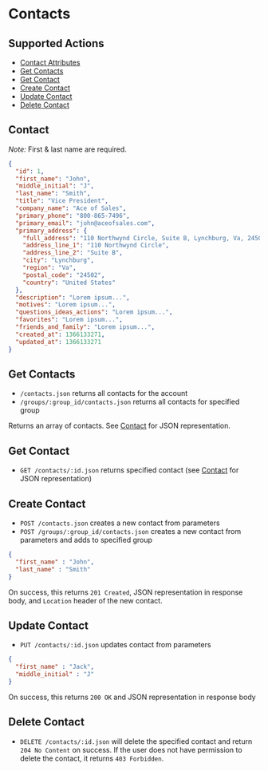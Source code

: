# Contacts

## Supported Actions

* [Contact Attributes](#contact)
* [Get Contacts](#get-contacts)
* [Get Contact](#get-contact)
* [Create Contact](#create-contact)
* [Update Contact](#update-contact)
* [Delete Contact](#delete-contact)

## Contact

*Note:* First & last name are required.

```json
{
  "id": 1,
  "first_name": "John",
  "middle_initial": "J",
  "last_name": "Smith",
  "title": "Vice President",
  "company_name": "Ace of Sales",
  "primary_phone": "800-865-7496",
  "primary_email": "john@aceofsales.com",
  "primary_address": {
    "full_address": "110 Northwynd Circle, Suite B, Lynchburg, Va, 24502, United States",
    "address_line_1": "110 Northwynd Circle",
    "address_line_2": "Suite B",
    "city": "Lynchburg",
    "region": "Va",
    "postal_code": "24502",
    "country": "United States"
  },
  "description": "Lorem ipsum...",
  "motives": "Lorem ipsum...",
  "questions_ideas_actions": "Lorem ipsum...",
  "favorites": "Lorem ipsum...",
  "friends_and_family": "Lorem ipsum...",
  "created_at": 1366133271,
  "updated_at": 1366133271
}
```

## Get Contacts

* ```/contacts.json``` returns all contacts for the account
* ```/groups/:group_id/contacts.json``` returns all contacts for specified group

Returns an array of contacts. See [Contact](contact) for JSON representation.

## Get Contact

* ```GET /contacts/:id.json``` returns specified contact (see [Contact](contact) for JSON representation)


## Create Contact

* ```POST /contacts.json``` creates a new contact from parameters
* ```POST /groups/:group_id/contacts.json``` creates a new contact from parameters and adds to specified group

```json
{
  "first_name" : "John",
  "last_name" : "Smith"
}
```

On success, this returns ```201 Created```, JSON representation in response body, and ```Location``` header of the new contact.

## Update Contact

* ```PUT /contacts/:id.json``` updates contact from parameters

```json
{
  "first_name" : "Jack",
  "middle_initial" : "J"
}
```

On success, this returns ```200 OK``` and JSON representation in response body

## Delete Contact

* ```DELETE /contacts/:id.json``` will delete the specified contact and return ```204 No Content``` on success. If the user does not have permission to delete the contact, it returns ```403 Forbidden```.
